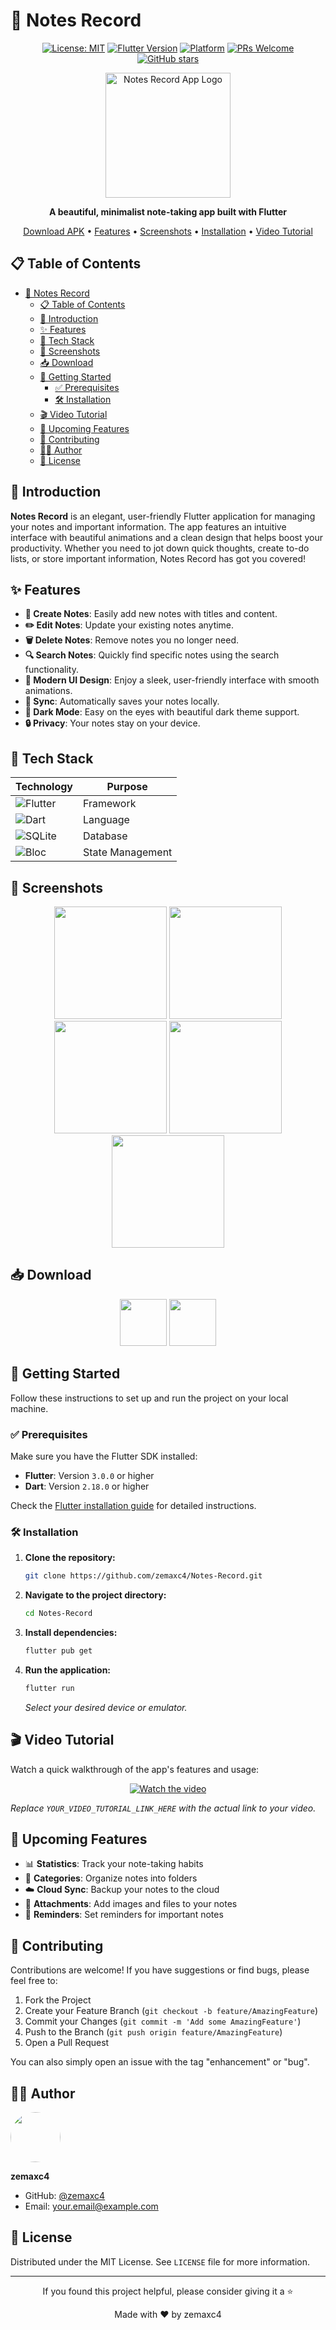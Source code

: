 # 📝 Notes Record

<div align="center">

[![License: MIT](https://img.shields.io/badge/License-MIT-yellow.svg)](https://opensource.org/licenses/MIT)
[![Flutter Version](https://img.shields.io/badge/Flutter-%3E%3D3.0.0-blue.svg)](https://flutter.dev/)
[![Platform](https://img.shields.io/badge/Platform-Android%20%7C%20iOS-lightgrey.svg)](#)
[![PRs Welcome](https://img.shields.io/badge/PRs-welcome-brightgreen.svg)](http://makeapullrequest.com)
[![GitHub stars](https://img.shields.io/github/stars/zemaxc4/Notes-Record?style=social)](https://github.com/zemaxc4/Notes-Record/stargazers)

<img src="https://github.com/user-attachments/assets/01b601d7-9d41-4d60-8d58-4f547c592767" alt="Notes Record App Logo" width="200"/>

**A beautiful, minimalist note-taking app built with Flutter**

[Download APK](#-download) • [Features](#-features) • [Screenshots](#-screenshots) • [Installation](#-installation) • [Video Tutorial](#-video-tutorial)

</div>

## 📋 Table of Contents
- [📝 Notes Record](#-notes-record)
  - [📋 Table of Contents](#-table-of-contents)
  - [📱 Introduction](#-introduction)
  - [✨ Features](#-features)
  - [🔧 Tech Stack](#-tech-stack)
  - [📸 Screenshots](#-screenshots)
  - [📥 Download](#-download)
  - [🚀 Getting Started](#-getting-started)
    - [✅ Prerequisites](#-prerequisites)
    - [🛠️ Installation](#-installation)
  - [🎬 Video Tutorial](#-video-tutorial)
  - [🔄 Upcoming Features](#-upcoming-features)
  - [🤝 Contributing](#-contributing)
  - [👨‍💻 Author](#-author)
  - [📜 License](#-license)

## 📱 Introduction

**Notes Record** is an elegant, user-friendly Flutter application for managing your notes and important information. The app features an intuitive interface with beautiful animations and a clean design that helps boost your productivity. Whether you need to jot down quick thoughts, create to-do lists, or store important information, Notes Record has got you covered!

## ✨ Features

-   **📝 Create Notes**: Easily add new notes with titles and content.
-   **✏️ Edit Notes**: Update your existing notes anytime.
-   **🗑️ Delete Notes**: Remove notes you no longer need.
-   **🔍 Search Notes**: Quickly find specific notes using the search functionality.
-   **🎨 Modern UI Design**: Enjoy a sleek, user-friendly interface with smooth animations.
-   **🔄 Sync**: Automatically saves your notes locally.
-   **🌙 Dark Mode**: Easy on the eyes with beautiful dark theme support.
-   **🔒 Privacy**: Your notes stay on your device.

## 🔧 Tech Stack

<div align="center">

| Technology | Purpose |
|------------|---------|
| ![Flutter](https://img.shields.io/badge/Flutter-02569B?style=for-the-badge&logo=flutter&logoColor=white) | Framework |
| ![Dart](https://img.shields.io/badge/Dart-0175C2?style=for-the-badge&logo=dart&logoColor=white) | Language |
| ![SQLite](https://img.shields.io/badge/SQLite-07405E?style=for-the-badge&logo=sqlite&logoColor=white) | Database |
| ![Bloc](https://img.shields.io/badge/Bloc-000000?style=for-the-badge&logo=flutter&logoColor=white) | State Management |

</div>

## 📸 Screenshots

<div align="center">
  <p float="left">
    <img src="https://github.com/user-attachments/assets/ee9985f8-7130-45ab-8441-1421a0ab74ee" width="180" />
    <img src="https://github.com/user-attachments/assets/b1fcd4b1-5511-4492-ab04-44d1f776bb5e" width="180" />
    <img src="https://github.com/user-attachments/assets/84632faf-f504-413e-8bca-9ac57099a814" width="180" />
    <img src="https://github.com/user-attachments/assets/7fd334c4-353c-4439-a7d5-0166c3a87a94" width="180" />
    <img src="https://github.com/user-attachments/assets/44747989-d6c8-40d2-9131-65e9d83f1f7c" width="180" />
  </p>
</div>

## 📥 Download

<div align="center">

[<img src="https://img.shields.io/badge/Get_It_On_Google_Play-414141?style=for-the-badge&logo=google-play&logoColor=white" height="75">](YOUR_GOOGLE_PLAY_LINK)
[<img src="https://img.shields.io/badge/Download_APK-2088FF?style=for-the-badge&logo=github&logoColor=white" height="75">](YOUR_DIRECT_APK_DOWNLOAD_LINK)

</div>

## 🚀 Getting Started

Follow these instructions to set up and run the project on your local machine.

### ✅ Prerequisites

Make sure you have the Flutter SDK installed:

-   **Flutter**: Version `3.0.0` or higher
-   **Dart**: Version `2.18.0` or higher

Check the [Flutter installation guide](https://docs.flutter.dev/get-started/install) for detailed instructions.

### 🛠️ Installation

1.  **Clone the repository:**
    ```bash
    git clone https://github.com/zemaxc4/Notes-Record.git
    ```

2.  **Navigate to the project directory:**
    ```bash
    cd Notes-Record
    ```

3.  **Install dependencies:**
    ```bash
    flutter pub get
    ```

4.  **Run the application:**
    ```bash
    flutter run
    ```
    *Select your desired device or emulator.*

## 🎬 Video Tutorial

Watch a quick walkthrough of the app's features and usage:

<div align="center">

[![Watch the video](https://img.shields.io/badge/Watch_Video_Tutorial-FF0000?style=for-the-badge&logo=youtube&logoColor=white)](YOUR_VIDEO_TUTORIAL_LINK_HERE)

</div>

*Replace `YOUR_VIDEO_TUTORIAL_LINK_HERE` with the actual link to your video.*

## 🔄 Upcoming Features

- 📊 **Statistics**: Track your note-taking habits
- 📁 **Categories**: Organize notes into folders
- ☁️ **Cloud Sync**: Backup your notes to the cloud
- 📎 **Attachments**: Add images and files to your notes
- 🔔 **Reminders**: Set reminders for important notes

## 🤝 Contributing

Contributions are welcome! If you have suggestions or find bugs, please feel free to:

1.  Fork the Project
2.  Create your Feature Branch (`git checkout -b feature/AmazingFeature`)
3.  Commit your Changes (`git commit -m 'Add some AmazingFeature'`)
4.  Push to the Branch (`git push origin feature/AmazingFeature`)
5.  Open a Pull Request

You can also simply open an issue with the tag "enhancement" or "bug".

## 👨‍💻 Author

<img src="https://github.com/zemaxc4.png" width="80" height="80" style="border-radius:50%">

**zemaxc4**

- GitHub: [@zemaxc4](https://github.com/zemaxc4)
- Email: [your.email@example.com](mailto:your.email@example.com)

## 📜 License

Distributed under the MIT License. See `LICENSE` file for more information.

---

<div align="center">

If you found this project helpful, please consider giving it a ⭐

Made with ❤️ by zemaxc4

</div>
